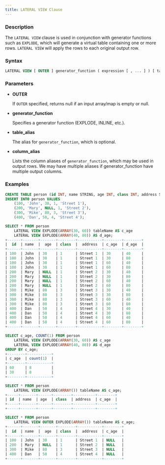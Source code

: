 ```yaml
---
title: LATERAL VIEW Clause
---
```


<!-- <head>
  <title>LATERAL VIEW Clause</title>
  <meta
    name="description"
    content="LATERAL VIEW Clause"
  />
</head> -->

### Description

The `LATERAL VIEW` clause is used in conjunction with generator functions such as `EXPLODE`, which will generate a virtual table containing one or more rows. `LATERAL VIEW` will apply the rows to each original output row.

### Syntax

```sql
LATERAL VIEW [ OUTER ] generator_function ( expression [ , ... ] ) [ table_alias ] AS column_alias [ , ... ]
```

### Parameters

- **OUTER**

    If `OUTER` specified, returns null if an input array/map is empty or null.

- **generator_function**

    Specifies a generator function (EXPLODE, INLINE, etc.).

- **table_alias**

    The alias for `generator_function`, which is optional.

- **column_alias**

    Lists the column aliases of `generator_function`, which may be used in output rows. We may have multiple 
    aliases if generator_function have multiple output columns.

### Examples

```sql
CREATE TABLE person (id INT, name STRING, age INT, class INT, address STRING);
INSERT INTO person VALUES
    (100, 'John', 30, 1, 'Street 1'),
    (200, 'Mary', NULL, 1, 'Street 2'),
    (300, 'Mike', 80, 3, 'Street 3'),
    (400, 'Dan', 50, 4, 'Street 4');

SELECT * FROM person
    LATERAL VIEW EXPLODE(ARRAY(30, 60)) tableName AS c_age
    LATERAL VIEW EXPLODE(ARRAY(40, 80)) AS d_age;
+------+-------+-------+--------+-----------+--------+--------+
|  id  | name  |  age  | class  |  address  | c_age  | d_age  |
+------+-------+-------+--------+-----------+--------+--------+
| 100  | John  | 30    | 1      | Street 1  | 30     | 40     |
| 100  | John  | 30    | 1      | Street 1  | 30     | 80     |
| 100  | John  | 30    | 1      | Street 1  | 60     | 40     |
| 100  | John  | 30    | 1      | Street 1  | 60     | 80     |
| 200  | Mary  | NULL  | 1      | Street 2  | 30     | 40     |
| 200  | Mary  | NULL  | 1      | Street 2  | 30     | 80     |
| 200  | Mary  | NULL  | 1      | Street 2  | 60     | 40     |
| 200  | Mary  | NULL  | 1      | Street 2  | 60     | 80     |
| 300  | Mike  | 80    | 3      | Street 3  | 30     | 40     |
| 300  | Mike  | 80    | 3      | Street 3  | 30     | 80     |
| 300  | Mike  | 80    | 3      | Street 3  | 60     | 40     |
| 300  | Mike  | 80    | 3      | Street 3  | 60     | 80     |
| 400  | Dan   | 50    | 4      | Street 4  | 30     | 40     |
| 400  | Dan   | 50    | 4      | Street 4  | 30     | 80     |
| 400  | Dan   | 50    | 4      | Street 4  | 60     | 40     |
| 400  | Dan   | 50    | 4      | Street 4  | 60     | 80     |
+------+-------+-------+--------+-----------+--------+--------+

SELECT c_age, COUNT(1) FROM person
    LATERAL VIEW EXPLODE(ARRAY(30, 60)) AS c_age
    LATERAL VIEW EXPLODE(ARRAY(40, 80)) AS d_age 
GROUP BY c_age;
+--------+-----------+
| c_age  | count(1)  |
+--------+-----------+
| 60     | 8         |
| 30     | 8         |
+--------+-----------+

SELECT * FROM person
    LATERAL VIEW EXPLODE(ARRAY()) tableName AS c_age;
+-----+-------+------+--------+----------+--------+
| id  | name  | age  | class  | address  | c_age  |
+-----+-------+------+--------+----------+--------+
+-----+-------+------+--------+----------+--------+

SELECT * FROM person
    LATERAL VIEW OUTER EXPLODE(ARRAY()) tableName AS c_age;
+------+-------+-------+--------+-----------+--------+
|  id  | name  |  age  | class  |  address  | c_age  |
+------+-------+-------+--------+-----------+--------+
| 100  | John  | 30    | 1      | Street 1  | NULL   |
| 200  | Mary  | NULL  | 1      | Street 2  | NULL   |
| 300  | Mike  | 80    | 3      | Street 3  | NULL   |
| 400  | Dan   | 50    | 4      | Street 4  | NULL   |
+------+-------+-------+--------+-----------+--------+
```